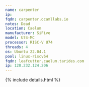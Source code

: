 ```yaml
---
name: carpenter
ip:
fqdn: carpenter.ocamllabs.io
notes: Dead
location: Caelum
manufacturer: SiFive
model: U74-MC
processor: RISC-V U74
threads: 4
os: Ubuntu 22.04.1
pool: linux-riscv64
fqdn: leafcutter.caelum.tarides.com
ip: 128.232.124.206
---
```

{% include details.html %} 

